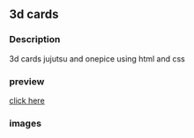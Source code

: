 ## 3d cards 
### Description 
3d cards jujutsu and onepice using html and css 
### preview 
[click here](https://khadidjainfoinfinity.github.io/3d-cards-hover-effect-/)
### images
